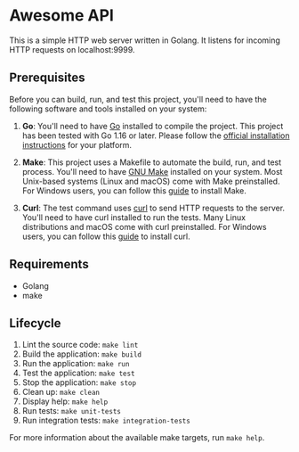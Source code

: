 # Awesome API

This is a simple HTTP web server written in Golang. It listens for incoming HTTP requests on localhost:9999.

## Prerequisites

Before you can build, run, and test this project, you'll need to have the following software and tools installed on your system:

1. **Go**: You'll need to have [Go](https://golang.org/dl/) installed to compile the project. This project has been tested with Go 1.16 or later. Please follow the [official installation instructions](https://golang.org/doc/install) for your platform.

2. **Make**: This project uses a Makefile to automate the build, run, and test process. You'll need to have [GNU Make](https://www.gnu.org/software/make/) installed on your system. Most Unix-based systems (Linux and macOS) come with Make preinstalled. For Windows users, you can follow this [guide](http://gnuwin32.sourceforge.net/packages/make.htm) to install Make.

3. **Curl**: The test command uses [curl](https://curl.se/) to send HTTP requests to the server. You'll need to have curl installed to run the tests. Many Linux distributions and macOS come with curl preinstalled. For Windows users, you can follow this [guide](https://curl.se/windows/) to install curl.

## Requirements

- Golang
- make

## Lifecycle

1. Lint the source code: `make lint`
2. Build the application: `make build`
3. Run the application: `make run`
4. Test the application: `make test`
5. Stop the application: `make stop`
6. Clean up: `make clean`
7. Display help: `make help`
8. Run tests: `make unit-tests`
9. Run integration tests: `make integration-tests`

For more information about the available make targets, run `make help`.
